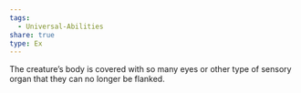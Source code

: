 ```yaml
---
tags:
  - Universal-Abilities
share: true
type: Ex
---
```


The creature’s body is covered with so many eyes or other type of sensory organ that they can no longer be flanked.